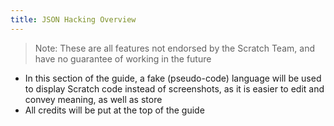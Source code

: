 ```yaml
---
title: JSON Hacking Overview
---
```


> Note: These are all features not endorsed by the Scratch Team, and have no guarantee of working in the future

- In this section of the guide, a fake (pseudo-code) language will be used to display Scratch code instead of screenshots, as it is easier to edit and convey meaning, as well as store
- All credits will be put at the top of the guide
